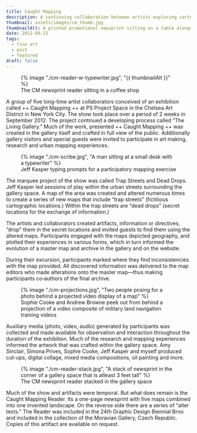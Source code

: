 ```yaml
---
title: Caught Mapping
description: A continuing collaboration between artists exploring cartography and invented landscapes
thumbnail: assets/images/cm_thumb.jpg
thumbnailAlt: A printed promotional newsprint sitting on a table alongside other ephemera like a typewriter and hipster magazines 
date: 2012-09-22
tags:
  - fine art
  - post
  - featured
draft: false
---
```

<figure>
  {% image "./cm-reader-w-typewriter.jpg", "{{ thumbnailAlt }}" %}
<figcaption>The CM newsprint reader sitting in a coffee shop</figcaption>
</figure> 

A group of five long-time artist collaborators conceived of an exhibition called ++ Caught Mapping ++ at PS Project Space in the Chelsea Art District in New York City. The show took place over a period of 2 weeks in September 2012. The project continued a developing process called “The Living Gallery.” Much of the work, presented ++ Caught Mapping ++ was created in the gallery itself and crafted in full view of the public. Additionally gallery visitors and special guests were invited to participate in art making, research and urban mapping experiences.

<figure>
  {% image "./cm-scribe.jpg", "A man sitting at a small desk with a typewriter" %}
<figcaption>Jeff Kasper typing prompts for a participatory mapping exercise</figcaption>
</figure> 

The marquee project of the show was called Trap Streets and Dead Drops. Jeff Kasper led sessions of play within the urban streets surrounding the gallery space. A map of the area was created and altered numerous times to create a series of new maps that include “trap streets” (fictitious cartographic locations.) Within the trap streets are “dead drops” (secret locations for the exchange of information.)

The artists and collaborators created artifacts, information or directives, “drop” them in the secret locations and invited guests to find them using the altered maps. Participants engaged with the maps depicted geography, and plotted their experiences in various forms, which in turn informed the evolution of a master map and archive in the gallery and on the website.

During their excursion, participants marked where they find inconsistencies with the map provided. All discovered information was delivered to the map editors who made alterations onto the master map—thus making participants co‐authors of the final archive.

<figure>
  {% image "./cm-projections.jpg", "Two people posing for a photo behind a projected video display of a map" %}
<figcaption>Sophie Cooke and Andrew Browne peek out from behind a projection of a video composite of military land navigation training videos</figcaption>
</figure>

Auxiliary media (photo, video, audio) generated by participants was collected and made available for observation and interaction throughout the duration of the exhibition. Much of the research and mapping experiences informed the artwork that was crafted within the gallery space. Amy Sinclair, Simona Prives, Sophie Cooke, Jeff Kasper and myself produced cut-ups, digital collage, mixed media compositions, oil painting and more. 

<figure>
  {% image "./cm-reader-stack.jpg", "A stack of newsprint in the corner of a gallery space that is atleast 3 feet tall" %}
<figcaption>The CM newsprint reader stacked in the gallery space</figcaption>
</figure>

Much of the show and artifacts were temporal. But what does remain is the Caught Mapping Reader. Its a one-page newsprint with five maps combined into one invented landscape. On the reverse side there are a series of &ldquo;alter texts.&rdquo; The Reader was included in the 24th Graphic Design Biennial Brno and included in the collection of the Moravian Gallery, Czech Republic. Copies of this artifact are available on request. 